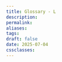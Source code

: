 ```yaml
---
title: Glossary - L
description: 
permalink: 
aliases: 
tags: 
draft: false
date: 2025-07-04
cssclasses:
---
```

